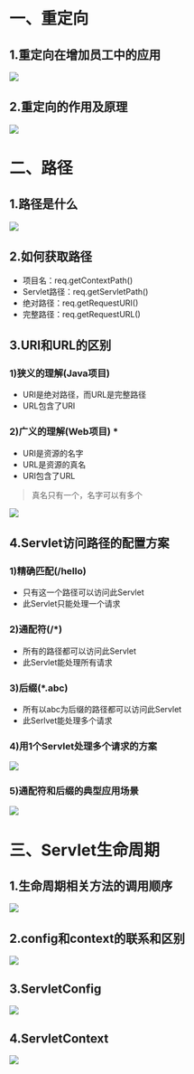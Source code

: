 # 一、重定向
## 1.重定向在增加员工中的应用
![](1.png)

## 2.重定向的作用及原理
![](2.png)

# 二、路径
## 1.路径是什么
![](3.png)

## 2.如何获取路径
- 项目名：req.getContextPath()
- Servlet路径：req.getServletPath()
- 绝对路径：req.getRequestURI()
- 完整路径：req.getRequestURL()

## 3.URI和URL的区别
### 1)狭义的理解(Java项目)
- URI是绝对路径，而URL是完整路径
- URL包含了URI

### 2)广义的理解(Web项目) *
- URI是资源的名字
- URL是资源的真名
- URI包含了URL
> 真名只有一个，名字可以有多个

![](4.png)

## 4.Servlet访问路径的配置方案
### 1)精确匹配(/hello)
- 只有这一个路径可以访问此Servlet
- 此Servlet只能处理一个请求

### 2)通配符(/*)
- 所有的路径都可以访问此Servlet
- 此Servlet能处理所有请求

### 3)后缀(*.abc)
- 所有以abc为后缀的路径都可以访问此Servlet
- 此Serlvet能处理多个请求

### 4)用1个Servlet处理多个请求的方案
![](5.png)

### 5)通配符和后缀的典型应用场景
![](6.png)

# 三、Servlet生命周期
## 1.生命周期相关方法的调用顺序
![](7.png)

## 2.config和context的联系和区别
![](8.png)

## 3.ServletConfig
![](9.png)

## 4.ServletContext
![](10.png)

